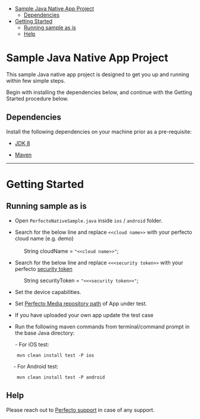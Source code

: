 - [Sample Java Native App Project](#sample-java-native-app-project)
	- [Dependencies](#dependencies)
- [Getting Started](#getting-started)
	- [Running sample as is](#running-sample-as-is)
	- [Help](#help)

# Sample Java Native App Project

This sample Java native app project is designed to get you up and running within few simple steps.

Begin with installing the dependencies below, and continue with the Getting Started procedure below.

## Dependencies
Install the following dependencies on your machine prior as a pre-requisite:

* [JDK 8](http://www.oracle.com/technetwork/java/javase/downloads/jdk8-downloads-2133151.html)

* [Maven](https://maven.apache.org/)


**********************

# Getting Started

## Running sample as is

* Open `PerfectoNativeSample.java` inside `ios` / `android` folder.</p>

* Search for the below line and replace `<<cloud name>>` with your perfecto cloud name (e.g. demo) </br>  
		&nbsp;&nbsp;	&nbsp;&nbsp; String cloudName = `"<<cloud name>>"`;
	</br>
	</p>
* Search for the below line and replace `<<<security token>>` with your perfecto [security token](https://developers.perfectomobile.com/display/PD/Generate+security+tokens) </br></p>
		&nbsp;&nbsp;&nbsp;&nbsp;&nbsp; String securityToken = `"<<<security token>>"`;
	</br>
	</p>
* Set the device capabilities.</p>
	
* Set [Perfecto Media repository path](https://developers.perfectomobile.com/display/TT/Upload+a+file+to+the+repository+via+API+using+Postman+or+cURL) of App under test.</p>

* If you have uploaded your own app update the test case</p>

* Run the following maven commands from terminal/command prompt in the base Java directory:</p>

&nbsp;&nbsp;&nbsp;&nbsp;&nbsp; - For iOS test:

		mvn clean install test -P ios 
    

&nbsp;&nbsp;&nbsp;&nbsp;&nbsp;- For Android test:

		mvn clean install test -P android 


## Help

Please reach out to [Perfecto support](https://support.perfecto.io) in case of any support.